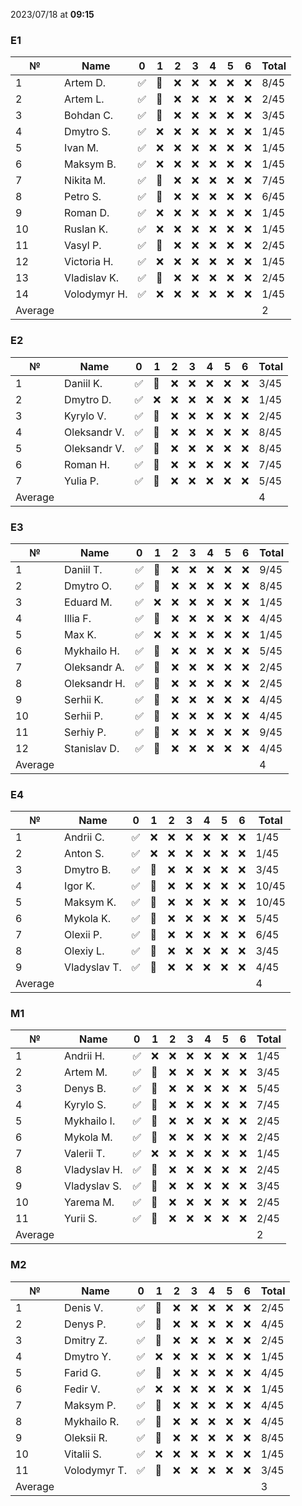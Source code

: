 2023/07/18 at **09:15**
### E1
|№|Name|0|1|2|3|4|5|6|Total|
|-----|-----|-----|-----|-----|-----|-----|-----|-----|-----|
|1|Artem D.|✅|🔄|❌|❌|❌|❌|❌|8/45|
|2|Artem L.|✅|🔄|❌|❌|❌|❌|❌|2/45|
|3|Bohdan C.|✅|🔄|❌|❌|❌|❌|❌|3/45|
|4|Dmytro S.|✅|❌|❌|❌|❌|❌|❌|1/45|
|5|Ivan M.|✅|❌|❌|❌|❌|❌|❌|1/45|
|6|Maksym B.|✅|❌|❌|❌|❌|❌|❌|1/45|
|7|Nikita M.|✅|🔄|❌|❌|❌|❌|❌|7/45|
|8|Petro S.|✅|🔄|❌|❌|❌|❌|❌|6/45|
|9|Roman D.|✅|❌|❌|❌|❌|❌|❌|1/45|
|10|Ruslan K.|✅|❌|❌|❌|❌|❌|❌|1/45|
|11|Vasyl P.|✅|🔄|❌|❌|❌|❌|❌|2/45|
|12|Victoria H.|✅|❌|❌|❌|❌|❌|❌|1/45|
|13|Vladislav K.|✅|🔄|❌|❌|❌|❌|❌|2/45|
|14|Volodymyr H.|✅|❌|❌|❌|❌|❌|❌|1/45|
|Average|||||||||2||

### E2
|№|Name|0|1|2|3|4|5|6|Total|
|-----|-----|-----|-----|-----|-----|-----|-----|-----|-----|
|1|Daniil K.|✅|🔄|❌|❌|❌|❌|❌|3/45|
|2|Dmytro D.|✅|❌|❌|❌|❌|❌|❌|1/45|
|3|Kyrylo V.|✅|🔄|❌|❌|❌|❌|❌|2/45|
|4|Oleksandr V.|✅|🔄|❌|❌|❌|❌|❌|8/45|
|5|Oleksandr V.|✅|🔄|❌|❌|❌|❌|❌|8/45|
|6|Roman H.|✅|🔄|❌|❌|❌|❌|❌|7/45|
|7|Yulia P.|✅|🔄|❌|❌|❌|❌|❌|5/45|
|Average|||||||||4||

### E3
|№|Name|0|1|2|3|4|5|6|Total|
|-----|-----|-----|-----|-----|-----|-----|-----|-----|-----|
|1|Daniil T.|✅|🔄|❌|❌|❌|❌|❌|9/45|
|2|Dmytro O.|✅|🔄|❌|❌|❌|❌|❌|8/45|
|3|Eduard M.|✅|❌|❌|❌|❌|❌|❌|1/45|
|4|Illia F.|✅|🔄|❌|❌|❌|❌|❌|4/45|
|5|Max K.|✅|❌|❌|❌|❌|❌|❌|1/45|
|6|Mykhailo H.|✅|🔄|❌|❌|❌|❌|❌|5/45|
|7|Oleksandr A.|✅|🔄|❌|❌|❌|❌|❌|2/45|
|8|Oleksandr H.|✅|🔄|❌|❌|❌|❌|❌|2/45|
|9|Serhii K.|✅|🔄|❌|❌|❌|❌|❌|4/45|
|10|Serhii P.|✅|🔄|❌|❌|❌|❌|❌|4/45|
|11|Serhiy P.|✅|🔄|❌|❌|❌|❌|❌|9/45|
|12|Stanislav D.|✅|🔄|❌|❌|❌|❌|❌|4/45|
|Average|||||||||4||

### E4
|№|Name|0|1|2|3|4|5|6|Total|
|-----|-----|-----|-----|-----|-----|-----|-----|-----|-----|
|1|Andrii C.|✅|❌|❌|❌|❌|❌|❌|1/45|
|2|Anton S.|✅|❌|❌|❌|❌|❌|❌|1/45|
|3|Dmytro B.|✅|🔄|❌|❌|❌|❌|❌|3/45|
|4|Igor K.|✅|🔄|❌|❌|❌|❌|❌|10/45|
|5|Maksym K.|✅|🔄|❌|❌|❌|❌|❌|10/45|
|6|Mykola K.|✅|🔄|❌|❌|❌|❌|❌|5/45|
|7|Olexii P.|✅|🔄|❌|❌|❌|❌|❌|6/45|
|8|Olexiy L.|✅|🔄|❌|❌|❌|❌|❌|3/45|
|9|Vladyslav T.|✅|🔄|❌|❌|❌|❌|❌|4/45|
|Average|||||||||4||

### M1
|№|Name|0|1|2|3|4|5|6|Total|
|-----|-----|-----|-----|-----|-----|-----|-----|-----|-----|
|1|Andrii H.|✅|❌|❌|❌|❌|❌|❌|1/45|
|2|Artem M.|✅|🔄|❌|❌|❌|❌|❌|3/45|
|3|Denys B.|✅|🔄|❌|❌|❌|❌|❌|5/45|
|4|Kyrylo S.|✅|🔄|❌|❌|❌|❌|❌|7/45|
|5|Mykhailo I.|✅|🔄|❌|❌|❌|❌|❌|2/45|
|6|Mykola M.|✅|🔄|❌|❌|❌|❌|❌|2/45|
|7|Valerii T.|✅|❌|❌|❌|❌|❌|❌|1/45|
|8|Vladyslav H.|✅|🔄|❌|❌|❌|❌|❌|2/45|
|9|Vladyslav S.|✅|🔄|❌|❌|❌|❌|❌|3/45|
|10|Yarema M.|✅|🔄|❌|❌|❌|❌|❌|2/45|
|11|Yurii S.|✅|🔄|❌|❌|❌|❌|❌|2/45|
|Average|||||||||2||

### M2
|№|Name|0|1|2|3|4|5|6|Total|
|-----|-----|-----|-----|-----|-----|-----|-----|-----|-----|
|1|Denis V.|✅|🔄|❌|❌|❌|❌|❌|2/45|
|2|Denys P.|✅|🔄|❌|❌|❌|❌|❌|4/45|
|3|Dmitry Z.|✅|🔄|❌|❌|❌|❌|❌|2/45|
|4|Dmytro Y.|✅|❌|❌|❌|❌|❌|❌|1/45|
|5|Farid G.|✅|🔄|❌|❌|❌|❌|❌|4/45|
|6|Fedir V.|✅|❌|❌|❌|❌|❌|❌|1/45|
|7|Maksym P.|✅|🔄|❌|❌|❌|❌|❌|4/45|
|8|Mykhailo R.|✅|🔄|❌|❌|❌|❌|❌|4/45|
|9|Oleksii R.|✅|🔄|❌|❌|❌|❌|❌|8/45|
|10|Vitalii S.|✅|❌|❌|❌|❌|❌|❌|1/45|
|11|Volodymyr T.|✅|🔄|❌|❌|❌|❌|❌|3/45|
|Average|||||||||3||
